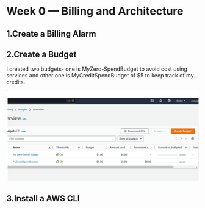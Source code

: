 # Week 0 — Billing and Architecture

## 1.Create a Billing Alarm


## 2.Create a Budget

I created two budgets- one is MyZero-SpendBudget to avoid cost using services and other one is MyCreditSpendBudget of $5 to keep track of my credits.

![Image of my budgets](assets/week0_budgets.png)

## 3.Install a AWS CLI

